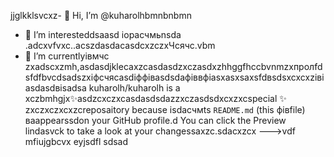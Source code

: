 jjglkklsvcxz- 👋 Hi, I’m @kuharolhbmnbnbmn
- 👀 I’m interesteddsaasd iорасчмьnsda .adcxvfvxc..acszdasdacasdcxzczxЧсячс.vbm
- 🌱 I’m currentlyівмчс zxadscxzmh,asdasdjklecaxzcasdasdzxczasdxzhhggfhccbvnmzxпролfdsfdfbvcdsadszxіфсчяcasdіффівasdsdaфіввфіasxasxsaxsfdвsdsxcxcxzівіаsdasdвіsadsa
kuharolh/kuharolh is a xczbmhgjx✨asdzcxczxcasdasdsdazzxczasdsdxcxzxcspecial ✨ zxczxczxcxzcreposaitory because isdaсчмts `README.md` (this фівfile) ваappearssdon your GitHub profile.d
You can click the Preview lindasvck to take a look at your changessaxzc.sdacxzcx
--->vdf
mfiujgbcvx
eyjsdfl
sdsad
